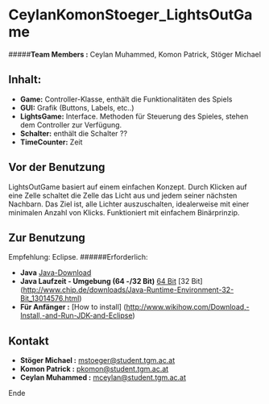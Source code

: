 CeylanKomonStoeger_LightsOutGame
================================
#####**Team Members :** Ceylan Muhammed, Komon Patrick, Stöger Michael 

Inhalt:
-------
+ **Game:** Controller-Klasse, enthält die Funktionalitäten des Spiels
+ **GUI:** Grafik (Buttons, Labels, etc..)
+ **LightsGame:** Interface. Methoden für Steuerung des Spieles, stehen dem Controller zur Verfügung.
+ **Schalter:** enthält die Schalter ??
+ **TimeCounter:** Zeit 



Vor der Benutzung
-----------------
LightsOutGame basiert auf einem einfachen Konzept. Durch Klicken auf eine Zelle schaltet die Zelle das Licht aus und 
jedem seiner nächsten Nachbarn. Das Ziel ist, alle Lichter auszuschalten, idealerweise mit einer minimalen Anzahl von Klicks.
Funktioniert mit einfachem Binärprinzip.

Zur Benutzung
-------------
Empfehlung: Eclipse.
######Erforderlich:
+ **Java** [Java-Download](https://www.java.com/de/download/manual.jsp)
+ **Java Laufzeit - Umgebung (64 -/32 Bit)** [64 Bit](http://www.chip.de/downloads/Java-Runtime-Environment-64-Bit_42224883.html) [32 Bit] (http://www.chip.de/downloads/Java-Runtime-Environment-32-Bit_13014576.html)
+ **Für Anfänger :** [How to install] (http://www.wikihow.com/Download,-Install,-and-Run-JDK-and-Eclipse)

Kontakt
-------
+ **Stöger Michael :** mstoeger@student.tgm.ac.at
+ **Komon Patrick :** pkomon@student.tgm.ac.at
+ **Ceylan Muhammed :** mceylan@student.tgm.ac.at



Ende